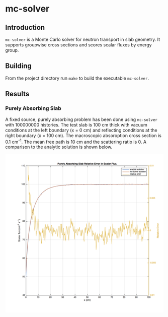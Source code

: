 # mc-solver

## Introduction
`mc-solver` is a Monte Carlo solver for neutron transport in slab geometry. It supports groupwise cross sections and scores scalar fluxes by energy group.

## Building
From the project directory run `make` to build the executable `mc-solver`.

## Results
### Purely Absorbing Slab
A fixed source, purely absorbing problem has been done using `mc-solver` with 100000000 histories. The test slab is 100 cm thick with vacuum conditions at the left boundary (x = 0 cm) and reflecting conditions at the right boundary (x = 100 cm). The macroscopic absoroption cross section is 0.1 cm<sup>-1</sup>. The mean free path is 10 cm and the scattering ratio is 0. A comparison to the analytic solution is shown below.

![analytic-comparison](https://raw.githubusercontent.com/agtumulak/mc-solver/master/assets/analytic-comparison.png)